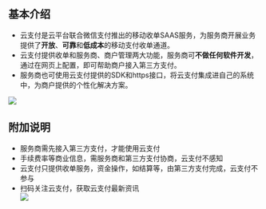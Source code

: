 ## 基本介绍

- 云支付是云平台联合微信支付推出的移动收单SAAS服务，为服务商开展业务提供了**开放**、**可靠**和**低成本**的移动支付收单通道。
- 云支付提供收单和服务商、商户管理两大功能，服务商可**不做任何软件开发**，通过在网页上配置，即可帮助商户接入第三方支付。
- 服务商也可使用云支付提供的SDK和https接口，将云支付集成进自己的系统中，为商户提供的个性化解决方案。

![](http://imgcache.tcecqpoc.fsphere.cn/image/mc.qcloudimg.com/static/img/138dd5a4429c9d11c011ad9df759552d/image.png)

## 附加说明

- 服务商需先接入第三方支付，才能使用云支付
- 手续费率等商业信息，需服务商和第三方支付协商，云支付不感知
- 云支付只提供收单服务，资金操作，如结算等，由第三方支付完成，云支付不参与
- 扫码关注云支付，获取云支付最新资讯     
![](http://imgcache.tcecqpoc.fsphere.cn/image/mc.qcloudimg.com/static/img/098d4e613b15a4e52d411abe34c27efc/image.jpg)
